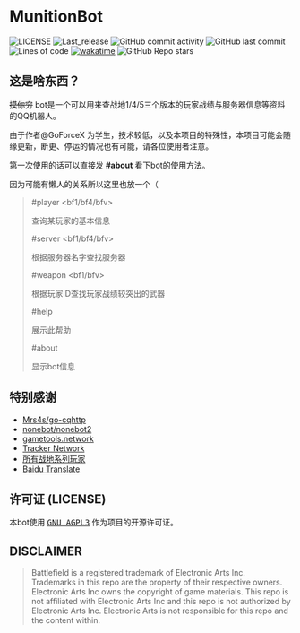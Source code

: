 # MunitionBot

![LICENSE](https://img.shields.io/github/license/GoForceX/MunitionBot)
![Last_release](https://img.shields.io/github/v/release/GoForceX/MunitionBot?include_prereleases)
![GitHub commit activity](https://img.shields.io/github/commit-activity/m/GoForceX/MunitionBot)
![GitHub last commit](https://img.shields.io/github/last-commit/GoForceX/MunitionBot)
![Lines of code](https://img.shields.io/tokei/lines/github/GoForceX/MunitionBot)
[![wakatime](https://wakatime.com/badge/github/GoForceX/MunitionBot.svg)](https://wakatime.com/badge/github/GoForceX/MunitionBot)
![GitHub Repo stars](https://img.shields.io/github/stars/GoForceX/MunitionBot?style=social)

## 这是啥东西？

 ~~摸你穷~~ bot是一个可以用来查战地1/4/5三个版本的玩家战绩与服务器信息等资料的QQ机器人。

由于作者@GoForceX 为学生，技术较低，以及本项目的特殊性，本项目可能会随缘更新，断更、停运的情况也有可能，请各位使用者注意。

第一次使用的话可以直接发 **#about** 看下bot的使用方法。

因为可能有懒人的关系所以这里也放一个（

> #player <bf1/bf4/bfv> <id>
>
> 查询某玩家的基本信息
>
> #server <bf1/bf4/bfv> <name>
>
> 根据服务器名字查找服务器
>
> #weapon <bf1/bfv> <id>
>
> 根据玩家ID查找玩家战绩较突出的武器
>
> #help
>
> 展示此帮助
>
> #about
>
> 显示bot信息

## 特别感谢

- [Mrs4s/go-cqhttp](https://github.com/Mrs4s/go-cqhttp)
- [nonebot/nonebot2](https://github.com/nonebot/nonebot2)
- [gametools.network](https://api.gametools.network/)
- [Tracker Network](https://battlefieldtracker.com/)
- [所有战地系列玩家](https://www.ea.com/zh-tw/games/battlefield)
- [Baidu Translate](https://fanyi.baidu.com/)

## 许可证 (LICENSE)

本bot使用 [<kbd>GNU AGPL3</kbd>](https://github.com/GoForceX/MunitionBot/blob/master/LICENSE) 作为项目的开源许可证。

## DISCLAIMER

> Battlefield is a registered trademark of Electronic Arts Inc. Trademarks in this repo are the property of their respective owners. Electronic Arts Inc owns the copyright of game materials. This repo is not affiliated with Electronic Arts Inc and this repo is not authorized by Electronic Arts Inc. Electronic Arts is not responsible for this repo and the content within.
